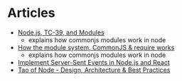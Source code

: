 # Articles

- [Node.js, TC-39, and Modules](https://hackernoon.com/node-js-tc-39-and-modules-a1118aecf95e#.z1plueqbn)
  - explains how commonjs modules work in node
- [How the module system, CommonJS & require works](https://blog.risingstack.com/node-js-at-scale-module-system-commonjs-require/)
  - explains how commonjs modules work in node
- [Implement Server-Sent Events in Node.js and React](https://blog.tericcabrel.com/implement-server-sent-event-in-node-js/)
- [Tao of Node - Design, Architecture & Best Practices](https://alexkondov.com/tao-of-node/)
